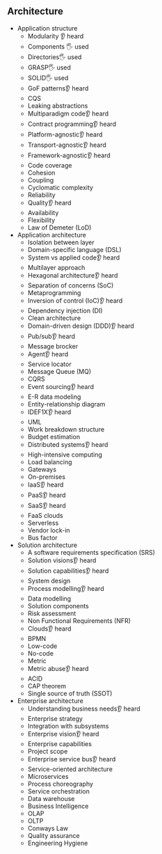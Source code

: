 ## Architecture

- Application structure
  - Modularity 👂 heard
  - Components 🖐️ used
  - Directories🖐️ used
  - GRASP🖐️ used
  - SOLID🖐️ used
  - GoF patterns👂 heard
  - CQS
  - Leaking abstractions
  - Multiparadigm code👂 heard
  - Contract programming👂 heard
  - Platform-agnostic👂 heard
  - Transport-agnostic👂 heard
  - Framework-agnostic👂 heard
  - Code coverage
  - Cohesion
  - Coupling
  - Cyclomatic complexity
  - Reliability
  - Quality👂 heard
  - Availability
  - Flexibility
  - Law of Demeter (LoD)
- Application architecture
  - Isolation between layer
  - Domain-specific language (DSL)
  - System vs applied code👂 heard
  - Multilayer approach
  - Hexagonal architecture👂 heard
  - Separation of concerns (SoC)
  - Metaprogramming
  - Inversion of control (IoC)👂 heard
  - Dependency injection (DI)
  - Clean architecture
  - Domain-driven design (DDD)👂 heard
  - Pub/sub👂 heard
  - Message brocker
  - Agent👂 heard
  - Service locator
  - Message Queue (MQ)
  - CQRS
  - Event sourcing👂 heard
  - E-R data modeling
  - Entity-relationship diagram
  - IDEF1X👂 heard
  - UML
  - Work breakdown structure
  - Budget estimation
  - Distributed systems👂 heard
  - High-intensive computing
  - Load balancing
  - Gateways
  - On-premises
  - IaaS👂 heard
  - PaaS👂 heard
  - SaaS👂 heard
  - FaaS clouds
  - Serverless
  - Vendor lock-in
  - Bus factor
- Solution architecture
  - A software requirements specification (SRS)
  - Solution visions👂 heard
  - Solution capabilities👂 heard
  - System design
  - Process modelling👂 heard
  - Data modelling
  - Solution components
  - Risk assessment
  - Non Functional Requirements (NFR)
  - Clouds👂 heard
  - BPMN
  - Low-code
  - No-code
  - Metric
  - Metric abuse👂 heard
  - ACID
  - CAP theorem
  - Single source of truth (SSOT)
- Enterprise architecture
  - Understanding business needs👂 heard
  - Enterprise strategy
  - Integration with subsystems
  - Enterprise vision👂 heard
  - Enterprise capabilities
  - Project scope
  - Enterprise service bus👂 heard
  - Service-oriented architecture
  - Microservices
  - Process choreography
  - Service orchestration
  - Data warehouse
  - Business Intelligence
  - OLAP
  - OLTP
  - Conways Law
  - Quality assurance
  - Engineering Hygiene
